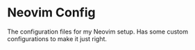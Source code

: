 # Neovim Config

The configuration files for my Neovim setup.  Has some custom configurations to make it just right.
